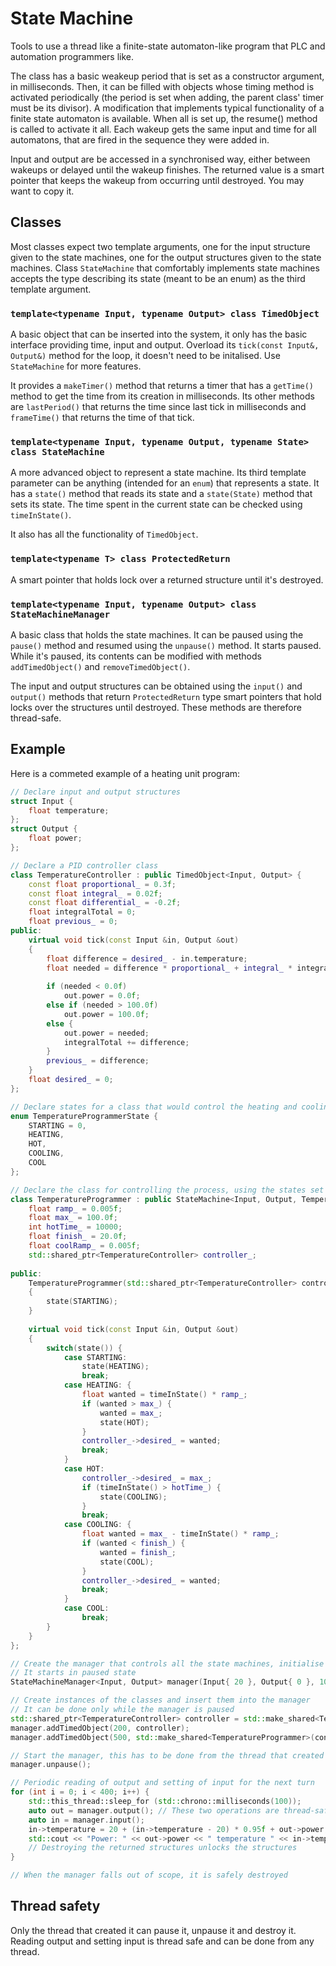 # State Machine

Tools to use a thread like a finite-state automaton-like program that PLC and automation programmers like.

The class has a basic weakeup period that is set as a constructor argument, in milliseconds. Then, it can be filled with objects whose timing method is activated periodically (the period is set when adding, the parent class' timer must be its divisor). A modification that implements typical functionality of a finite state automaton is available. When all is set up, the resume() method is called to activate it all. Each wakeup gets the same input and time for all automatons, that are fired in the sequence they were added in.

Input and output are be accessed in a synchronised way, either between wakeups or delayed until the wakeup finishes. The returned value is a smart pointer that keeps the wakeup from occurring until destroyed. You may want to copy it.

## Classes

Most classes expect two template arguments, one for the input structure given to the state machines, one for the output structures given to the state machines. Class `StateMachine` that comfortably implements state machines accepts the type describing its state (meant to be an enum) as the third template argument.

### `template<typename Input, typename Output> class TimedObject`

A basic object that can be inserted into the system, it only has the basic interface providing time, input and output. Overload its `tick(const Input&, Output&)` method for the loop, it doesn't need to be initalised. Use `StateMachine` for more features.

It provides a `makeTimer()` method that returns a timer that has a `getTime()` method to get the time from its creation in milliseconds. Its other methods are `lastPeriod()` that returns the time since last tick in milliseconds and `frameTime()` that returns the time of that tick.

### `template<typename Input, typename Output, typename State> class StateMachine`

A more advanced object to represent a state machine. Its third template parameter can be anything (intended for an `enum`) that represents a state. It has a `state()` method that reads its state and a `state(State)` method that sets its state. The time spent in the current state can be checked using `timeInState()`.

It also has all the functionality of `TimedObject`.

### `template<typename T> class ProtectedReturn`

A smart pointer that holds lock over a returned structure until it's destroyed.

### `template<typename Input, typename Output> class StateMachineManager`

A basic class that holds the state machines. It can be paused using the `pause()` method and resumed using the `unpause()` method. It starts paused. While it's paused, its contents can be modified with methods `addTimedObject()` and `removeTimedObject()`.

The input and output structures can be obtained using the `input()` and `output()` methods that return `ProtectedReturn` type smart pointers that hold locks over the structures until destroyed. These methods are therefore thread-safe.

## Example

Here is a commeted example of a heating unit program:

``` C++
// Declare input and output structures
struct Input {
	float temperature;
};
struct Output {
	float power;
};

// Declare a PID controller class
class TemperatureController : public TimedObject<Input, Output> {
	const float proportional_ = 0.3f;
	const float integral_ = 0.02f;
	const float differential_ = -0.2f;
	float integralTotal = 0;
	float previous_ = 0;
public:
	virtual void tick(const Input &in, Output &out)
	{
		float difference = desired_ - in.temperature;
		float needed = difference * proportional_ + integral_ * integralTotal + differential_ * (difference - previous_);
		
		if (needed < 0.0f)
			out.power = 0.0f;
		else if (needed > 100.0f)
			out.power = 100.0f;
		else {
			out.power = needed;
			integralTotal += difference;
		}
		previous_ = difference;
	}
	float desired_ = 0;
};

// Declare states for a class that would control the heating and cooling process
enum TemperatureProgrammerState {
	STARTING = 0,
	HEATING,
	HOT,
	COOLING,
	COOL
};

// Declare the class for controlling the process, using the states set above
class TemperatureProgrammer : public StateMachine<Input, Output, TemperatureProgrammerState> {
	float ramp_ = 0.005f;
	float max_ = 100.0f;
	int hotTime_ = 10000;
	float finish_ = 20.0f;
	float coolRamp_ = 0.005f;
	std::shared_ptr<TemperatureController> controller_;
	
public:
	TemperatureProgrammer(std::shared_ptr<TemperatureController> controller) : controller_(controller)
	{
		state(STARTING);
	}
	
	virtual void tick(const Input &in, Output &out)
	{
		switch(state()) {
			case STARTING:
				state(HEATING);
				break;
			case HEATING: {
				float wanted = timeInState() * ramp_;
				if (wanted > max_) {
					wanted = max_;
					state(HOT);
				}
				controller_->desired_ = wanted;
				break;
			}
			case HOT:
				controller_->desired_ = max_;
				if (timeInState() > hotTime_) {
					state(COOLING);
				}
				break;
			case COOLING: {
				float wanted = max_ - timeInState() * ramp_;
				if (wanted < finish_) {
					wanted = finish_;
					state(COOL);
				}
				controller_->desired_ = wanted;
				break;
			}
			case COOL:
				break;
		}
	}
};

// Create the manager that controls all the state machines, initialise the Input/Output structures, set the minimal period to 100 ms
// It starts in paused state
StateMachineManager<Input, Output> manager(Input{ 20 }, Output{ 0 }, 100);

// Create instances of the classes and insert them into the manager
// It can be done only while the manager is paused
std::shared_ptr<TemperatureController> controller = std::make_shared<TemperatureController>();
manager.addTimedObject(200, controller);
manager.addTimedObject(500, std::make_shared<TemperatureProgrammer>(controller));

// Start the manager, this has to be done from the thread that created it
manager.unpause();

// Periodic reading of output and setting of input for the next turn
for (int i = 0; i < 400; i++) {
	std::this_thread::sleep_for (std::chrono::milliseconds(100));
	auto out = manager.output(); // These two operations are thread-safe because of locks
	auto in = manager.input();
	in->temperature = 20 + (in->temperature - 20) * 0.95f + out->power;
	std::cout << "Power: " << out->power << " temperature " << in->temperature << " desired " << controller->desired_ << std::endl;
	// Destroying the returned structures unlocks the structures
}

// When the manager falls out of scope, it is safely destroyed

```


## Thread safety

Only the thread that created it can pause it, unpause it and destroy it. Reading output and setting input is thread safe and can be done from any thread.
